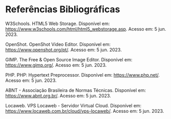 # Referências Bibliográficas

W3Schools. HTML5 Web Storage. Disponível em: https://www.w3schools.com/html/html5_webstorage.asp. Acesso em: 5 jun. 2023.

OpenShot. OpenShot Video Editor. Disponível em: https://www.openshot.org/pt/. Acesso em: 5 jun. 2023.

GIMP. The Free & Open Source Image Editor. Disponível em: https://www.gimp.org/. Acesso em: 5 jun. 2023.

PHP. PHP: Hypertext Preprocessor. Disponível em: https://www.php.net/. Acesso em: 5 jun. 2023.

ABNT - Associação Brasileira de Normas Técnicas. Disponível em: https://www.abnt.org.br/. Acesso em: 5 jun. 2023.

Locaweb. VPS Locaweb - Servidor Virtual Cloud. Disponível em: https://www.locaweb.com.br/cloud/vps-locaweb/. Acesso em: 5 jun. 2023.

